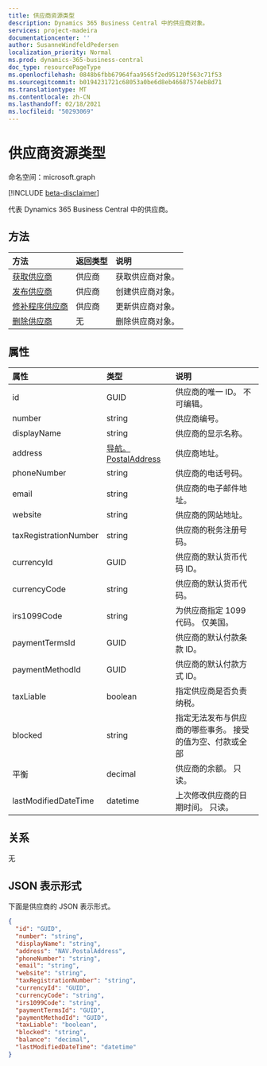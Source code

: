 ```yaml
---
title: 供应商资源类型
description: Dynamics 365 Business Central 中的供应商对象。
services: project-madeira
documentationcenter: ''
author: SusanneWindfeldPedersen
localization_priority: Normal
ms.prod: dynamics-365-business-central
doc_type: resourcePageType
ms.openlocfilehash: 0848b6fbb67964faa9565f2ed95120f563c71f53
ms.sourcegitcommit: b0194231721c68053a0be6d8eb46687574eb8d71
ms.translationtype: MT
ms.contentlocale: zh-CN
ms.lasthandoff: 02/18/2021
ms.locfileid: "50293069"
---
```

# <a name="vendors-resource-type"></a>供应商资源类型

命名空间：microsoft.graph

[!INCLUDE [beta-disclaimer](../../includes/beta-disclaimer.md)]

代表 Dynamics 365 Business Central 中的供应商。

## <a name="methods"></a>方法

| 方法       | 返回类型  |说明|
|:---------------|:--------|:----------|
|[获取供应商](../api/dynamics-vendor-get.md)|供应商|获取供应商对象。|
|[发布供应商](../api/dynamics-create-vendor.md)|供应商|创建供应商对象。|
|[修补程序供应商](../api/dynamics-vendor-update.md)|供应商|更新供应商对象。|
|[删除供应商](../api/dynamics-vendor-delete.md)|无|删除供应商对象。|

## <a name="properties"></a>属性
| 属性     | 类型   |说明|
|:---------------|:--------|:----------|
|id|GUID|供应商的唯一 ID。 不可编辑。|
|number|string|供应商编号。|
|displayName|string|供应商的显示名称。|
|address|[导航。PostalAddress](../resources/dynamics-complextypes.md)|供应商地址。|
|phoneNumber|string|供应商的电话号码。|
|email|string|供应商的电子邮件地址。|
|website|string|供应商的网站地址。|
|taxRegistrationNumber|string|供应商的税务注册号码。|
|currencyId|GUID|供应商的默认货币代码 ID。|
|currencyCode|string|供应商的默认货币代码。|
|irs1099Code|string|为供应商指定 1099 代码。 仅美国。|
|paymentTermsId|GUID|供应商的默认付款条款 ID。|
|paymentMethodId|GUID|供应商的默认付款方式 ID。|
|taxLiable|boolean|指定供应商是否负责纳税。|
|blocked|string|指定无法发布与供应商的哪些事务。 接受的值为空、付款或全部|
|平衡|decimal|供应商的余额。 只读。|
|lastModifiedDateTime|datetime|上次修改供应商的日期时间。 只读。|  


## <a name="relationships"></a>关系
无

## <a name="json-representation"></a>JSON 表示形式

<!-- {
  "blockType": "resource",
  "optionalProperties": [],
  "keyProperty": "id",
  "@odata.type": "microsoft.graph.vendor"
}-->

下面是供应商的 JSON 表示形式。

```json
{
  "id": "GUID",
  "number": "string",
  "displayName": "string",
  "address": "NAV.PostalAddress",
  "phoneNumber": "string",
  "email": "string",
  "website": "string",
  "taxRegistrationNumber": "string",
  "currencyId": "GUID",
  "currencyCode": "string",
  "irs1099Code": "string",
  "paymentTermsId": "GUID",
  "paymentMethodId": "GUID",
  "taxLiable": "boolean",
  "blocked": "string",
  "balance": "decimal",
  "lastModifiedDateTime": "datetime"
}
```



